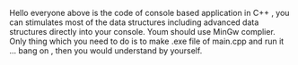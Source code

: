 Hello everyone above is the code of console based application in C++ , you can stimulates most of the data structures including advanced data structures directly into your console. Youm should use MinGw complier. Only thing which you need to do is to make .exe file of main.cpp and run it ... bang on , then you would understand by yourself. 
